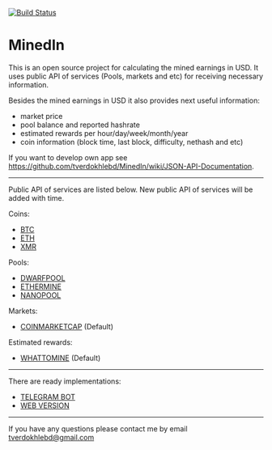 [![Build Status](https://travis-ci.org/tverdokhlebd/MinedIn.svg?branch=master)](https://travis-ci.org/tverdokhlebd/MinedIn)
# MinedIn
This is an open source project for calculating the mined earnings in USD. It uses public API of services (Pools, markets and etc) for receiving necessary information.

Besides the mined earnings in USD it also provides next useful information:
- market price
- pool balance and reported hashrate
- estimated rewards per hour/day/week/month/year
- coin information (block time, last block, difficulty, nethash and etc)

If you want to develop own app see https://github.com/tverdokhlebd/MinedIn/wiki/JSON-API-Documentation.

---
Public API of services are listed below. New public API of services will be added with time.

Coins:
- <a href="https://bitcoin.org">BTC</a>
- <a href="https://www.ethereum.org">ETH</a>
- <a href="https://getmonero.org">XMR</a>

Pools:
- <a href="https://dwarfpool.com">DWARFPOOL</a>
- <a href="https://ethermine.org">ETHERMINE</a>
- <a href="https://nanopool.org">NANOPOOL</a>

Markets:
- <a href="https://coinmarketcap.com/">COINMARKETCAP</a> (Default)

Estimated rewards:
- <a href="https://whattomine.com">WHATTOMINE</a> (Default)
---
There are ready implementations:
- <a href="https://t.me/MinedInBot">TELEGRAM BOT</a>
- <a href="https://minedin.herokuapp.com">WEB VERSION</a>
---
If you have any questions please contact me by email tverdokhlebd@gmail.com
